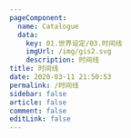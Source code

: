 ```yaml
---
pageComponent: 
  name: Catalogue
  data: 
    key: 01.世界设定/03.时间线
    imgUrl: /img/gis2.svg
    description: 时间线
title: 时间线
date: 2020-03-11 21:50:53
permalink: /时间线
sidebar: false
article: false
comment: false
editLink: false
---
```


